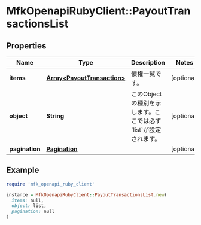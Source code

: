 # MfkOpenapiRubyClient::PayoutTransactionsList

## Properties

| Name | Type | Description | Notes |
| ---- | ---- | ----------- | ----- |
| **items** | [**Array&lt;PayoutTransaction&gt;**](PayoutTransaction.md) | 債権一覧です。 | [optional] |
| **object** | **String** | このObjectの種別を示します。ここでは必ず &#x60;list&#x60;が設定されます。 | [optional] |
| **pagination** | [**Pagination**](Pagination.md) |  | [optional] |

## Example

```ruby
require 'mfk_openapi_ruby_client'

instance = MfkOpenapiRubyClient::PayoutTransactionsList.new(
  items: null,
  object: list,
  pagination: null
)
```

